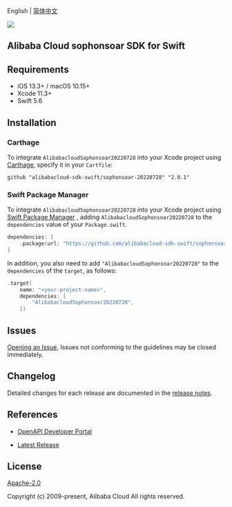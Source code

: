 English | [简体中文](README-CN.md)

![](https://aliyunsdk-pages.alicdn.com/icons/AlibabaCloud.svg)

## Alibaba Cloud sophonsoar SDK for Swift

## Requirements

- iOS 13.3+ / macOS 10.15+
- Xcode 11.3+
- Swift 5.6

## Installation

### Carthage

To integrate `AlibabacloudSophonsoar20220728` into your Xcode project using [Carthage](https://github.com/Carthage/Carthage), specify it in your `Cartfile`:

```ogdl
github "alibabacloud-sdk-swift/sophonsoar-20220728" "2.0.1"
```

### Swift Package Manager

To integrate `AlibabacloudSophonsoar20220728` into your Xcode project using [Swift Package Manager](https://swift.org/package-manager/) , adding `AlibabacloudSophonsoar20220728` to the `dependencies` value of your `Package.swift`.

```swift
dependencies: [
    .package(url: "https://github.com/alibabacloud-sdk-swift/sophonsoar-20220728.git", from: "2.0.1")
]
```

In addition, you also need to add `"AlibabacloudSophonsoar20220728"` to the `dependencies` of the `target`, as follows:

```swift
.target(
    name: "<your-project-name>",
    dependencies: [
        "AlibabacloudSophonsoar20220728",
    ])
```

## Issues

[Opening an Issue](https://github.com/alibabacloud-sdk-swift/sophonsoar-20220728/issues/new), Issues not conforming to the guidelines may be closed immediately.

## Changelog

Detailed changes for each release are documented in the [release notes](./ChangeLog.txt).

## References

* [OpenAPI Developer Portal](https://next.api.alibabacloud.com/home)
- [Latest Release](https://github.com/alibabacloud-sdk-swift/sophonsoar-20220728)

## License

[Apache-2.0](http://www.apache.org/licenses/LICENSE-2.0)

Copyright (c) 2009-present, Alibaba Cloud All rights reserved.
